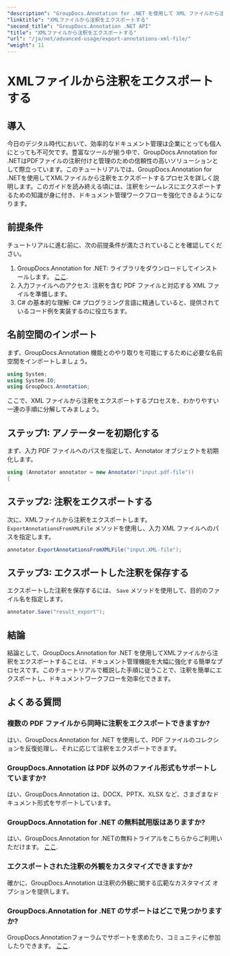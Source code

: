```yaml
---
"description": "GroupDocs.Annotation for .NET を使用して XML ファイルから注釈をエクスポートし、ドキュメント管理ワークフローを効率的に簡素化する方法を学習します。"
"linktitle": "XMLファイルから注釈をエクスポートする"
"second_title": "GroupDocs.Annotation .NET API"
"title": "XMLファイルから注釈をエクスポートする"
"url": "/ja/net/advanced-usage/export-annotations-xml-file/"
"weight": 11
---
```


# XMLファイルから注釈をエクスポートする

## 導入
今日のデジタル時代において、効率的なドキュメント管理は企業にとっても個人にとっても不可欠です。豊富なツールが揃う中で、GroupDocs.Annotation for .NETはPDFファイルの注釈付けと管理のための信頼性の高いソリューションとして際立っています。このチュートリアルでは、GroupDocs.Annotation for .NETを使用してXMLファイルから注釈をエクスポートするプロセスを詳しく説明します。このガイドを読み終える頃には、注釈をシームレスにエクスポートするための知識が身に付き、ドキュメント管理ワークフローを強化できるようになります。
## 前提条件
チュートリアルに進む前に、次の前提条件が満たされていることを確認してください。
1. GroupDocs.Annotation for .NET: ライブラリをダウンロードしてインストールします。 [ここ](https://releases。groupdocs.com/annotation/net/).
2. 入力ファイルへのアクセス: 注釈を含む PDF ファイルと対応する XML ファイルを準備します。
3. C# の基本的な理解: C# プログラミング言語に精通していると、提供されているコード例を実装するのに役立ちます。

## 名前空間のインポート
まず、GroupDocs.Annotation 機能とのやり取りを可能にするために必要な名前空間をインポートしましょう。
```csharp
using System;
using System.IO;
using GroupDocs.Annotation;
```

ここで、XML ファイルから注釈をエクスポートするプロセスを、わかりやすい一連の手順に分解してみましょう。
## ステップ1: アノテーターを初期化する
まず、入力 PDF ファイルへのパスを指定して、Annotator オブジェクトを初期化します。
```csharp
using (Annotator annotator = new Annotator("input.pdf-file"))
{
```
## ステップ2: 注釈をエクスポートする
次に、XMLファイルから注釈をエクスポートします。 `ExportAnnotationsFromXMLFile` メソッドを使用し、入力 XML ファイルへのパスを指定します。
```csharp
annotator.ExportAnnotationsFromXMLFile("input.XML-file");
```
## ステップ3: エクスポートした注釈を保存する
エクスポートした注釈を保存するには、 `Save` メソッドを使用して、目的のファイル名を指定します。
```csharp
annotator.Save("result_export");
```

## 結論
結論として、GroupDocs.Annotation for .NET を使用してXMLファイルから注釈をエクスポートすることは、ドキュメント管理機能を大幅に強化する簡単なプロセスです。このチュートリアルで概説した手順に従うことで、注釈を簡単にエクスポートし、ドキュメントワークフローを効率化できます。
## よくある質問
### 複数の PDF ファイルから同時に注釈をエクスポートできますか?
はい、GroupDocs.Annotation for .NET を使用して、PDF ファイルのコレクションを反復処理し、それに応じて注釈をエクスポートできます。
### GroupDocs.Annotation は PDF 以外のファイル形式もサポートしていますか?
はい、GroupDocs.Annotation は、DOCX、PPTX、XLSX など、さまざまなドキュメント形式をサポートしています。
### GroupDocs.Annotation for .NET の無料試用版はありますか?
はい、GroupDocs.Annotation for .NETの無料トライアルをこちらからご利用いただけます。 [ここ](https://releases。groupdocs.com/).
### エクスポートされた注釈の外観をカスタマイズできますか?
確かに、GroupDocs.Annotation は注釈の外観に関する広範なカスタマイズ オプションを提供します。
### GroupDocs.Annotation for .NET のサポートはどこで見つかりますか?
GroupDocs.Annotationフォーラムでサポートを求めたり、コミュニティに参加したりできます。 [ここ](https://forum。groupdocs.com/c/annotation/10).